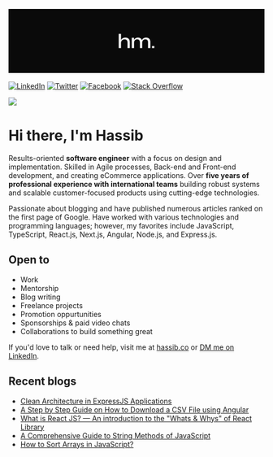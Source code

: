 ![](images/banner.jpg)

[![LinkedIn](https://img.shields.io/badge/LinkedIn-%230077B5.svg?style=flat&logo=linkedin&logoColor=white)](https://linkedin.com/in/hassibmoddasser)
[![Twitter](https://img.shields.io/badge/Twitter-%231DA1F2.svg?style=flat&logo=Twitter&logoColor=white)](https://twitter.com/hassibmoddasser) 
[![Facebook](https://img.shields.io/badge/Facebook-%231876F3.svg?style=flat&logo=Facebook&logoColor=white)](https://facebook.com/hassibmo)
[![Stack Overflow](https://img.shields.io/badge/-Stackoverflow-FE7A16?style=flat&logo=stack-overflow&logoColor=white)](https://stackoverflow.com/users/18576862/hassib-moddasser) 

[![](https://visitcount.itsvg.in/api?id=hassibmoddasser&label=Profile%20Views&color=9&icon=5&pretty=true)](https://visitcount.itsvg.in)

# Hi there, I'm Hassib

Results-oriented **software engineer** with a focus on design and implementation. Skilled in Agile processes, Back-end and Front-end development, and creating eCommerce applications. Over **five years of professional experience with international teams** building robust systems and scalable customer-focused products using cutting-edge technologies.

Passionate about blogging and have published numerous articles ranked on the first page of Google. Have worked with various technologies and programming languages; however, my favorites include JavaScript, TypeScript, React.js, Next.js, Angular, Node.js, and Express.js.

## Open to

- Work
- Mentorship
- Blog writing
- Freelance projects
- Promotion oppurtunities
- Sponsorships & paid video chats
- Collaborations to build something great

If you'd love to talk or need help, visit me at [hassib.co](https://hassib.co) or [DM me on LinkedIn](https://linkedin.com/in/hassibmoddasser).

## Recent blogs

- [Clean Architecture in ExpressJS Applications](https://merlino.agency/blog/clean-architecture-in-express-js-applications)
- [A Step by Step Guide on How to Download a CSV File using Angular](https://merlino.agency/blog/a-step-by-step-guide-on-how-to-download-a-csv-file-using-angular)
- [What is React JS? — An introduction to the "Whats & Whys" of React Library](https://www.hassib.co/blog/what-is-react-js-an-introduction-to-the-whats-and-whys)
- [A Comprehensive Guide to String Methods of JavaScript](https://hassib.hashnode.dev/a-comprehensive-guide-to-string-methods-of-javascript)
- [How to Sort Arrays in JavaScript?](https://www.hassib.co/blog/how-to-sort-arrays-in-javascript)
